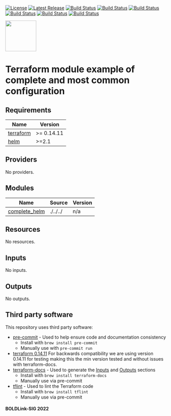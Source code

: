 [![License](https://img.shields.io/badge/License-Apache-blue.svg)](https://github.com/boldlink/terraform-helm-release/blob/main/LICENSE)
[![Latest Release](https://img.shields.io/github/release/boldlink/terraform-helm-release.svg)](https://github.com/boldlink/terraform-helm-release/releases/latest)
[![Build Status](https://github.com/boldlink/terraform-helm-release/actions/workflows/update.yaml/badge.svg)](https://github.com/boldlink/terraform-helm-release/actions)
[![Build Status](https://github.com/boldlink/terraform-helm-release/actions/workflows/release.yaml/badge.svg)](https://github.com/boldlink/terraform-helm-release/actions)
[![Build Status](https://github.com/boldlink/terraform-helm-release/actions/workflows/pre-commit.yaml/badge.svg)](https://github.com/boldlink/terraform-helm-release/actions)
[![Build Status](https://github.com/boldlink/terraform-helm-release/actions/workflows/pr-labeler.yaml/badge.svg)](https://github.com/boldlink/terraform-helm-release/actions)
[![Build Status](https://github.com/boldlink/terraform-helm-release/actions/workflows/checkov.yaml/badge.svg)](https://github.com/boldlink/terraform-helm-release/actions)
[![Build Status](https://github.com/boldlink/terraform-helm-release/actions/workflows/auto-badge.yaml/badge.svg)](https://github.com/boldlink/terraform-helm-release/actions)

[<img src="https://avatars.githubusercontent.com/u/25388280?s=200&v=4" width="96"/>](https://boldlink.io)

# Terraform  module example of complete and most common configuration


<!-- BEGINNING OF PRE-COMMIT-TERRAFORM DOCS HOOK -->
## Requirements

| Name | Version |
|------|---------|
| <a name="requirement_terraform"></a> [terraform](#requirement\_terraform) | >= 0.14.11 |
| <a name="requirement_helm"></a> [helm](#requirement\_helm) | >=2.1 |

## Providers

No providers.

## Modules

| Name | Source | Version |
|------|--------|---------|
| <a name="module_complete_helm"></a> [complete\_helm](#module\_complete\_helm) | ./../../ | n/a |

## Resources

No resources.

## Inputs

No inputs.

## Outputs

No outputs.
<!-- END OF PRE-COMMIT-TERRAFORM DOCS HOOK -->

## Third party software
This repository uses third party software:
* [pre-commit](https://pre-commit.com/) - Used to help ensure code and documentation consistency
  * Install with `brew install pre-commit`
  * Manually use with `pre-commit run`
* [terraform 0.14.11](https://releases.hashicorp.com/terraform/0.14.11/) For backwards compatibility we are using version 0.14.11 for testing making this the min version tested and without issues with terraform-docs.
* [terraform-docs](https://github.com/segmentio/terraform-docs) - Used to generate the [Inputs](#Inputs) and [Outputs](#Outputs) sections
  * Install with `brew install terraform-docs`
  * Manually use via pre-commit
* [tflint](https://github.com/terraform-linters/tflint) - Used to lint the Terraform code
  * Install with `brew install tflint`
  * Manually use via pre-commit

#### BOLDLink-SIG 2022
